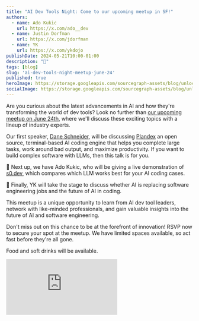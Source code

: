 ```yaml
---
title: "AI Dev Tools Night: Come to our upcoming meetup in SF!"
authors:
  - name: Ado Kukic
    url: https://x.com/ado__dev
  - name: Justin Dorfman
    url: https://x.com/jdorfman
  - name: YK
    url: https://x.com/ykdojo
publishDate: 2024-05-21T10:00-01:00
description: "🔴"
tags: [blog]
slug: 'ai-dev-tools-night-meetup-june-24'
published: true
heroImage: https://storage.googleapis.com/sourcegraph-assets/blog/unlocking-open-source-potential-ai-dev-tools-night-event-og.png
socialImage: https://storage.googleapis.com/sourcegraph-assets/blog/unlocking-open-source-potential-ai-dev-tools-night-event-og.png
---
```


Are you curious about the latest advancements in AI and how they're transforming the world of dev tools? Look no further than [our upcoming meetup on June 24th](https://lu.ma/ai-devtools-night), where we'll discuss these exciting topics with a lineup of industry experts.

Our first speaker, [Dane Schneider](https://twitter.com/danenania), will be discussing [Plandex](https://plandex.ai/) an open source, terminal-based AI coding engine that helps you complete large tasks, work around bad output, and maximize productivity. If you want to build complex software with LLMs, then this talk is for you.

🔴 Next up, we have Ado Kukic, who will be giving a live demonstration of [s0.dev](http://s0.dev/), which compares which LLM works best for your AI coding cases.

🔴 Finally, YK will take the stage to discuss whether AI is replacing software engineering jobs and the future of AI in coding.

This meetup is a unique opportunity to learn from AI dev tool leaders, network with like-minded professionals, and gain valuable insights into the future of AI and software engineering. 

Don't miss out on this chance to be at the forefront of innovation! RSVP now to secure your spot at the meetup. We have limited spaces available, so act fast before they're all gone.

Food and soft drinks will be available.

<iframe src="https://lu.ma/embed-checkout/evt-udGjOxvW1orjMr8" width={600} height={650} frameBorder={0} style={{border: '1px solid #bfcbda88', borderRadius: 4}} allowFullScreen aria-hidden="false" tabIndex={0} />
